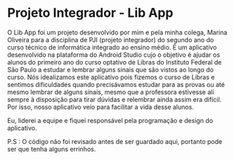 # Projeto Integrador - Lib App

O Lib App foi um projeto desenvolvido por mim e pela minha colega, Marina Oliveira para a disciplina de PJI (projeto integrador) do segundo ano do curso técnico de informática integrado ao ensino médio.
É um aplicativo desenvolvido na plataforma do Android Studio cujo o objetivo  é ajudar os alunos do primeiro ano do curso optativo de Libras do Instituto Federal de São Paulo a estudar e lembrar alguns sinais que são vistos ao longo do curso.
Nós idealizamos este aplicativo pois fizemos o curso de Libras e sentimos dificuldades quando precisávamos estudar para as provas  ou até mesmo lembrar de alguns sinais, mesmo que a professora estivesse ali sempre à disposição para tirar dúvidas e relembrar ainda assim era difícil.
Por isso, nosso aplicativo veio para facilitar a vida desse alunos.

Eu, liderei a equipe e fiquei responsável pela programação e design do aplicativo. 

P.S : O código não foi revisado antes de  ser guardado aqui, portanto pode ser que tenha alguns errinhos.
